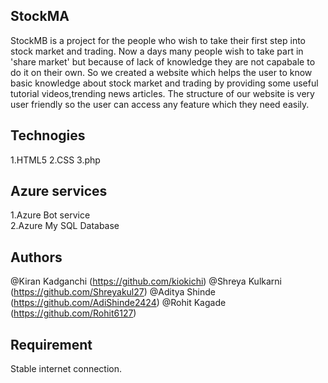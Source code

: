## StockMA
StockMB is a project for the people who wish to take their first step into stock market and trading. Now a days many people wish to take part in 'share market' but because of lack of knowledge they are not capabale to do it on their own. So we created a website which helps the user to know basic knowledge about stock market and trading by providing some useful tutorial videos,trending news articles. The structure of our website is very user friendly so the user can access any feature which they need easily.

## Technogies
1.HTML5
2.CSS
3.php

## Azure services
1.Azure Bot service  
2.Azure My SQL Database

## Authors
@Kiran Kadganchi (https://github.com/kiokichi)
@Shreya Kulkarni (https://github.com/Shreyakul27)
@Aditya Shinde (https://github.com/AdiShinde2424)
@Rohit Kagade (https://github.com/Rohit6127)

## Requirement
Stable internet connection.
 

